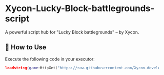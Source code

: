 # Xycon-Lucky-Block-battlegrounds-script
A powerful script hub for "Lucky Block battlegrounds" – by Xycon.

## 📜 How to Use
Execute the following code in your executor:
```lua
loadstring(game:HttpGet("https://raw.githubusercontent.com/Xycon-developer/Xycon-Lucky-battlegrounds-script/main/Script"))()
